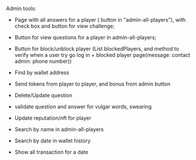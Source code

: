 Admin tools:

- Page with all answers for a player ( button in "admin-all-players"), with check box and button for view challenge;
- Button for view questions for a player in admin-all-players;
- Button for block/unblock player (List<Player> blockedPlayers, and method to verify when a user try go log in + blocked
  player page(message: contact admin: phone number))

- Find by wallet address
- Send tokens from player to player, and bonus from admin button

- Delete/Update question
- validate question and answer for vulgar words, swearing

- Update reputation/nft for player

- Search by name in admin-all-players
- Search by date in wallet history
- Show all transaction for a date



